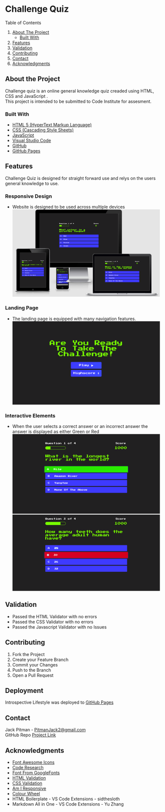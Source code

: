# Challenge Quiz
<summary>Table of Contents</summary>
  <ol>
    <li>
      <a href="#about-the-project">About The Project</a>
      <ul>
        <li><a href="#built-with">Built With</a></li>
      </ul>
    </li>
    <li><a href="#features">Features</a></li>
    <li><a href="#validation">Validation</a></li>
    <li><a href="#contributing">Contributing</a></li>
    <li><a href="#contact">Contact</a></li>
    <li><a href="#acknowledgments">Acknowledgments</a></li>
  </ol>

  ## About the Project
Challenge quiz is an online general knowledge quiz creaded using HTML, CSS and JavaScript .<br>
This project is intended to be submitted to Code Institute for assesment.
### Built With
* [HTML 5
(HyperText Markup Language)](https://en.wikipedia.org/wiki/HTML)
* [CSS (Cascading Style Sheets)](https://en.wikipedia.org/wiki/CSS)
* [JavaScript](https://en.wikipedia.org/wiki/JavaScript)
* [Visual Studio Code](https://code.visualstudio.com/)
* [GitHub](https://github.com/)
* [GitHub Pages](https://pages.github.com/)

## Features
Challenge Quiz is designed for straight forward use and relys on the users general knowledge to use.

### Responsive Design
* Website is designed to be used across multiple devices
![Responsive](media/screenshots/responsive.png)
### Landing Page
* The landing page is equipped with many navigation features.
![HomePage](media/screenshots/home-page.png)
### Interactive Elements
* When the user selects a correct answer or an incorrect answer the answer is displayed as either Green or Red
![Correct](media/screenshots/correct-answer.png)
![incorrect](media/screenshots/incorrect-answer.png)

## Validation
* Passed the HTML Validator with no errors
* Passed the CSS Validator with no errors
* Passed the Javascript Validator with no Issues

## Contributing
1. Fork the Project
2. Create your Feature Branch
3. Commit your Changes
4. Push to the Branch
5. Open a Pull Request

## Deployment 
Introspective Lifestyle was deployed to [GitHub Pages](https://pages.github.com/)

## Contact
Jack Pitman - PitmanJack2@gmail.com <br>
GitHub Repo [Project Link](https://github.com/JPitman26/Project-2-Quiz)

## Acknowledgments
* [Font Awesome Icons](https://fontawesome.com/v4.7/)
* [Code Research](https://developer.mozilla.org/en-US/)
* [Font From GoogleFonts](https://www.googlefonts.com)
* [HTML Validation](https://validator.w3.org/nu/)
* [CSS Validation](https://jigsaw.w3.org/css-validator/validator)
* [Am I Responsive](http://ami.responsivedesign.is/#)
* [Colour Wheel](https://www.canva.com/colors/color-wheel/)
* HTML Boilerplate - VS Code Extensions - sidthesloth
* Markdown All in One - VS Code Extensions - Yu Zhang